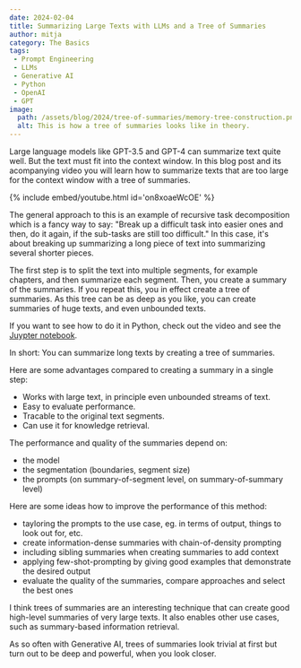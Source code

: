 ```yaml
---
date: 2024-02-04
title: Summarizing Large Texts with LLMs and a Tree of Summaries
author: mitja
category: The Basics
tags:
 - Prompt Engineering
 - LLMs
 - Generative AI
 - Python
 - OpenAI
 - GPT
image:
  path: /assets/blog/2024/tree-of-summaries/memory-tree-construction.png
  alt: This is how a tree of summaries looks like in theory.
---
```


Large language models like GPT-3.5 and GPT-4 can summarize text quite well. But the text must fit into the context window. In this blog post and its acompanying video you will learn how to summarize texts that are too large for the context window with a tree of summaries.

{% include embed/youtube.html id='on8xoaeWcOE' %}

The general approach to this is an example of recursive task decomposition which is a fancy way to say: "Break up a difficult task into easier ones and then, do it again, if the sub-tasks are still too difficult." In this case, it's about breaking up summarizing a long piece of text into summarizing several shorter pieces.

The first step is to split the text into multiple segments, for example chapters, and then summarize each segment. Then, you create a summary of the summaries. If you repeat this, you in effect create a tree of summaries. As this tree can be as deep as you like, you can create summaries of huge texts, and even unbounded texts.

If you want to see how to do it in Python, check out the video and see the [Juypter notebook](/assets/blog/2024/tree-of-summaries/summarize-large-texts.ipynb).

In short: You can summarize long texts by creating a tree of summaries.

Here are some advantages compared to creating a summary in a single step:

- Works with large text, in principle even unbounded streams of text.
- Easy to evaluate performance.
- Tracable to the original text segments.
- Can use it for knowledge retrieval.

The performance and quality of the summaries depend on:

- the model
- the segmentation (boundaries, segment size)
- the prompts (on summary-of-segment level, on summary-of-summary level)

Here are some ideas how to improve the performance of this method:

- tayloring the prompts to the use case, eg. in terms of output, things to look out for, etc.
- create information-dense summaries with chain-of-density prompting
- including sibling summaries when creating summaries to add context
- applying few-shot-prompting by giving good examples that demonstrate the desired output
- evaluate the quality of the summaries, compare approaches and select the best ones

I think trees of summaries are an interesting technique that can create good high-level summaries of very large texts. It also enables other use cases, such as summary-based information retrieval. 

As so often with Generative AI, trees of summaries look trivial at first but turn out to be deep and powerful, when you look closer.
